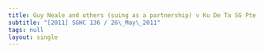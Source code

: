 ```yaml
---
title: Guy Neale and others (suing as a partnership) v Ku De Ta SG Pte Ltd
subtitle: "[2011] SGHC 136 / 26\_May\_2011"
tags: null
layout: single
---
```


